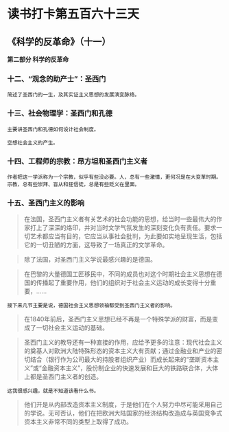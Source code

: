 # 读书打卡第五百六十三天
## 《科学的反革命》（十一）

**第二部分 科学的反革命**

### 十二、“观念的助产士”：圣西门

```
简述了圣西门的一生，及其实证主义思想的发展演变脉络。
```

### 十三、社会物理学：圣西门和孔德

```
主要讲圣西门和孔德如何设计社会制度。

空想社会主义的产生。
```
### 十四、工程师的宗教：昂方坦和圣西门主义者
```
作者把这一学派称为一个宗教，似乎有些没必要。人，总有一些激情，更何况是在大变革时期。宗教，总有些崇拜、盲从和狂信徒，总是有些贬义在里面。
```
### 十五、圣西门主义的影响

> 在法国，圣西门主义者有关艺术的社会功能的思想，给当时一些最伟大的作家打上了深深的烙印，并对当时文学气氛发生的深刻变化负有责任。要求一切艺术都应当有目的，它应当从事社会批判，为此要如实地呈现生活，包括它的一切丑陋的方面，这导致了一场真正的文学革命。

> 除了法国，对圣西门主义学说最感兴趣的是德国。

> 在巴黎的大量德国工匠移民中，不同的成员也对这个时期社会主义思想在德国的传播起了重要作用，他们的组织对于社会主义运动的成长变得十分重要，……

```
接下来几节主要是说，德国社会主义思想领袖都受到圣西门主义者的影响。
```
> 在1840年前后，圣西门主义思想已经不再是一个特殊学派的财富，而是变成了一切社会主义运动的基础。

> 圣西门主义的教导还有一种直接的作用，应给予更多的注意：现代社会主义的奠基人对欧洲大陆特殊形态的资本主义大有贡献；通过金融业和产业的密切结合（银行作为公司最大的持股者组织产业）而成长起来的“垄断资本主义”或“金融资本主义”，股份制企业的快速发展和巨大的铁路联合体，大体上都是圣西门主义者的创造。
```
这我很感兴趣，就是不知道该看什么书。
```
> 他们开是从内部改造资本主义制度，于是他们在个人努力中尽可能采用自己的学说。无可否认，他们在把欧洲大陆国家的经济结构改造成与英国竞争式资本主义非常不同的类型上取得了成功。

> 